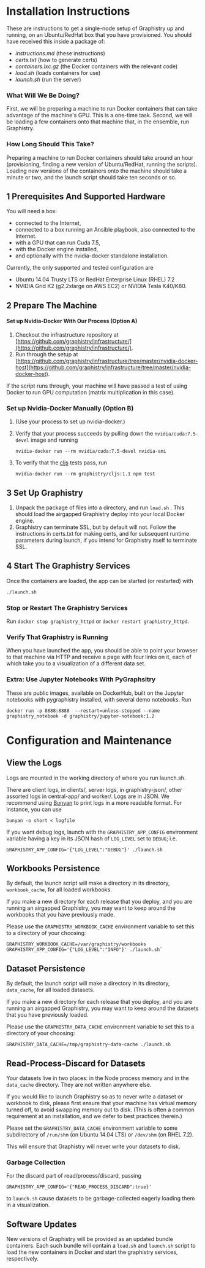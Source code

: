 # Installation Instructions

These are instructions to get a single-node setup of Graphistry up and running, on an Ubuntu/RedHat box that you have provisioned. You should have received this inside a package of:

  * *instructions.md* (these instructions)
  * *certs.txt* (how to generate certs)
  * *containers.lxc.gz* (the Docker containers with the relevant code)
  * *load.sh* (loads containers for use)
  * *launch.sh* (run the server)

### What Will We Be Doing?

First, we will be preparing a machine to run Docker containers that can take advantage of the machine's GPU. This is a one-time task.
Second, we will be loading a few containers onto that machine that, in the ensemble, run Graphistry.

### How Long Should This Take?

Preparing a machine to run Docker containers should take around an hour (provisioning, finding a new version of Ubuntu/RedHat, running the scripts).
Loading new versions of the containers onto the machine should take a minute or two, and the launch script should take ten seconds or so.

## 1 Prerequisites And Supported Hardware

You will need a box:

 * connected to the Internet,
 * connected to a box running an Ansible playbook, also connected to the Internet.
 * with a GPU that can run Cuda 7.5,
 * with the Docker engine installed,
 * and optionally with the nvidia-docker standalone installation.

Currently, the only supported and tested configuration are

 * Ubuntu 14.04 Trusty LTS or RedHat Enterprise Linux (RHEL) 7.2
 * NVIDIA Grid K2 (g2.2xlarge on AWS EC2) or NVIDIA Tesla K40/K80.

## 2 Prepare The Machine


#### Set up Nvidia-Docker With Our Process (Option A)

1. Checkout the infrastructure repository at [https://github.com/graphistry/infrastructure/](https://github.com/graphistry/infrastructure/).
2. Run through the setup at [https://github.com/graphistry/infrastructure/tree/master/nvidia-docker-host](https://github.com/graphistry/infrastructure/tree/master/nvidia-docker-host).

If the script runs through, your machine will have passed a test of using Docker to run GPU computation (matrix multiplication in this case).

### Set up Nvidia-Docker Manually (Option B)

1. (Use your process to set up nvidia-docker.)
2. Verify that your process succeeds by pulling down the `nvidia/cuda:7.5-devel` image and running

    ```
    nvidia-docker run --rm nvidia/cuda:7.5-devel nvidia-smi
    ```
3. To verify that the [cljs](https://github.com/graphistry/cljs) tests pass, run

    ```
    nvidia-docker run --rm graphistry/cljs:1.1 npm test
    ```

## 3 Set Up Graphistry

1. Unpack the package of files into a directory, and run `load.sh` . This should load the airgapped Graphistry deploy into your local Docker engine.
2. Graphistry can terminate SSL, but by default will not. Follow the instructions in certs.txt for making certs, and for subsequent runtime parameters during launch, if you intend for Graphistry itself to terminate SSL.

## 4 Start The Graphistry Services
Once the containers are loaded, the app can be started (or restarted) with

```bash
./launch.sh
```

### Stop or Restart The Graphistry Services

Run `docker stop graphistry_httpd` or `docker restart graphistry_httpd`.

### Verify That Graphistry is Running

When you have launched the app, you should be able to point your browser to that machine via HTTP and receive a page with four links on it, each of which take you to a visualization of a different data set.

### Extra: Use Jupyter Notebooks With PyGraphsitry

These are public images, available on DockerHub, built on the Jupyter notebooks with pygraphistry installed, with several demo notebooks. Run

```
docker run -p 8888:8888  --restart=unless-stopped --name graphistry_notebook -d graphistry/jupyter-notebook:1.2
```

# Configuration and Maintenance

## View the Logs

Logs are mounted in the working directory of where you run launch.sh.

There are client logs, in clients/, server logs, in graphistry-json/, other assorted logs in central-app/ and worker/. Logs are in JSON. We recommend using [Bunyan](https://github.com/trentm/node-bunyan) to print logs in a more readable format. For instance, you can use

```
bunyan -o short < logfile
```

If you want debug logs, launch with the `GRAPHISTRY_APP_CONFIG` environment variable having a key in its JSON hash of `LOG_LEVEL` set to `DEBUG`; i.e.

```
GRAPHISTRY_APP_CONFIG='{"LOG_LEVEL":"DEBUG"}' ./launch.sh
```


## Workbooks Persistence

By default, the launch script will make a directory in its directory, `workbook_cache`, for all loaded workbooks.

If you make a new directory for each release that you deploy, and you are running an airgapped Graphistry, you may want to keep around the workbooks that you have previously made.

Please use the `GRAPHISTRY_WORKBOOK_CACHE` environment variable to set this to a directory of your choosing:

```
GRAPHISTRY_WORKBOOK_CACHE=/var/graphistry/workbooks GRAPHISTRY_APP_CONFIG='{"LOG_LEVEL":"INFO"}' ./launch.sh`
```

## Dataset Persistence

By default, the launch script will make a directory in its directory, `data_cache`, for all loaded datasets.

If you make a new directory for each release that you deploy, and you are running an airgapped Graphistry, you may want to keep around the datasets that you have previously loaded.

Please use the `GRAPHISTRY_DATA_CACHE` environment variable to set this to a directory of your choosing:

```
GRAPHISTRY_DATA_CACHE=/tmp/graphistry-data-cache ./launch.sh
```

## Read-Process-Discard for Datasets

Your datasets live in two places: in the Node process memory and in the `data_cache` directory. They are not written anywhere else.

If you would like to launch Graphistry so as to never write a dataset or workbook to disk, please first ensure that your machine has virtual memory turned off, to avoid swapping memory out to disk. (This is often a common requirement at an installation, and we defer to best practices therein.)

Please set the `GRAPHISTRY_DATA_CACHE` environment variable to some subdirectory of `/run/shm` (on Ubuntu 14.04 LTS) or `/dev/shm` (on RHEL 7.2).

This will ensure that Graphistry will never write your datasets to disk.

### Garbage Collection
For the discard part of read/process/discard, passing

```
GRAPHISTRY_APP_CONFIG='{"READ_PROCESS_DISCARD":true}'
```

to `launch.sh` cause datasets to be garbage-collected eagerly loading them in a visualization.

## Software Updates

New versions of Graphistry will be provided as an updated bundle containers. Each such bundle will contain a `load.sh` and `launch.sh` script to load the new containers in Docker and start the graphistry services, respectively.
